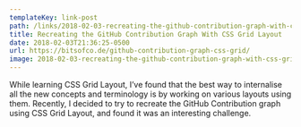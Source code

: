 ```yaml
---
templateKey: link-post
path: /links/2018-02-03-recreating-the-github-contribution-graph-with-css-grid-layout
title: Recreating the GitHub Contribution Graph With CSS Grid Layout
date: 2018-02-03T21:36:25-0500
url: https://bitsofco.de/github-contribution-graph-css-grid/
image: 2018-02-03-recreating-the-github-contribution-graph-with-css-grid-layout.png
---
```

While learning CSS Grid Layout, I’ve found that the best way to internalise all the new concepts and terminology is by working on various layouts using them. Recently, I decided to try to recreate the GitHub Contribution graph using CSS Grid Layout, and found it was an interesting challenge.
